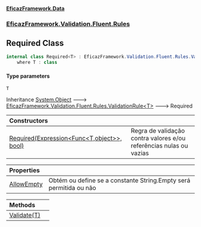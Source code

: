 #### [EficazFramework.Data](EficazFrameworkData.md 'EficazFramework Data')
### [EficazFramework.Validation.Fluent.Rules](EficazFrameworkData.md#EficazFramework.Validation.Fluent.Rules 'EficazFramework.Validation.Fluent.Rules')

## Required<T> Class

```csharp
internal class Required<T> : EficazFramework.Validation.Fluent.Rules.ValidationRule<T>
    where T : class
```
#### Type parameters

<a name='EficazFramework.Validation.Fluent.Rules.Required_T_.T'></a>

`T`

Inheritance [System.Object](https://docs.microsoft.com/en-us/dotnet/api/System.Object 'System.Object') &#129106; [EficazFramework.Validation.Fluent.Rules.ValidationRule&lt;](EficazFramework.Validation.Fluent.Rules/ValidationRule_T_.md 'EficazFramework.Validation.Fluent.Rules.ValidationRule<T>')[T](EficazFramework.Validation.Fluent.Rules/Required_T_.md#EficazFramework.Validation.Fluent.Rules.Required_T_.T 'EficazFramework.Validation.Fluent.Rules.Required<T>.T')[&gt;](EficazFramework.Validation.Fluent.Rules/ValidationRule_T_.md 'EficazFramework.Validation.Fluent.Rules.ValidationRule<T>') &#129106; Required<T>

| Constructors | |
| :--- | :--- |
| [Required(Expression&lt;Func&lt;T,object&gt;&gt;, bool)](EficazFramework.Validation.Fluent.Rules/Required_T_/Required(Expression_Func_T,object__,bool).md 'EficazFramework.Validation.Fluent.Rules.Required<T>.Required(System.Linq.Expressions.Expression<System.Func<T,object>>, bool)') | Regra de validação contra valores e/ou referências nulas ou vazias |

| Properties | |
| :--- | :--- |
| [AllowEmpty](EficazFramework.Validation.Fluent.Rules/Required_T_/AllowEmpty.md 'EficazFramework.Validation.Fluent.Rules.Required<T>.AllowEmpty') | Obtém ou define se a constante String.Empty será permitida ou não |

| Methods | |
| :--- | :--- |
| [Validate(T)](EficazFramework.Validation.Fluent.Rules/Required_T_/Validate(T).md 'EficazFramework.Validation.Fluent.Rules.Required<T>.Validate(T)') | |
